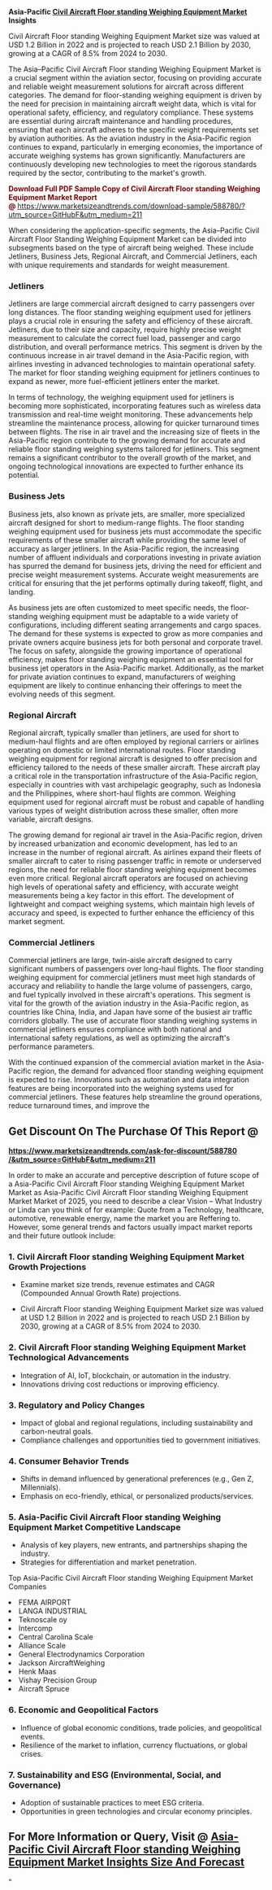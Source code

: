 <p><strong>Asia-Pacific&nbsp;<a href=""https://www.marketsizeandtrends.com/download-sample/588780/&amp;utm_source=GitHubF&amp;utm_medium=211"">Civil Aircraft Floor standing Weighing Equipment Market</a> Insights</strong></p><p>Civil Aircraft Floor standing Weighing Equipment Market size was valued at USD 1.2 Billion in 2022 and is projected to reach USD 2.1 Billion by 2030, growing at a CAGR of 8.5% from 2024 to 2030.</p><p><p>The Asia–Pacific Civil Aircraft Floor standing Weighing Equipment Market is a crucial segment within the aviation sector, focusing on providing accurate and reliable weight measurement solutions for aircraft across different categories. The demand for floor-standing weighing equipment is driven by the need for precision in maintaining aircraft weight data, which is vital for operational safety, efficiency, and regulatory compliance. These systems are essential during aircraft maintenance and handling procedures, ensuring that each aircraft adheres to the specific weight requirements set by aviation authorities. As the aviation industry in the Asia-Pacific region continues to expand, particularly in emerging economies, the importance of accurate weighing systems has grown significantly. Manufacturers are continuously developing new technologies to meet the rigorous standards required by the sector, contributing to the market's growth. <p><strong><span style="color: #800000;">Download Full PDF Sample Copy of Civil Aircraft Floor standing Weighing Equipment Market Report @</span>&nbsp;</strong><a href="https://www.marketsizeandtrends.com/download-sample/588780/?utm_source=GitHubF&amp;utm_medium=211" target="_blank">https://www.marketsizeandtrends.com/download-sample/588780/?utm_source=GitHubF&amp;utm_medium=211</a></p></p><p>When considering the application-specific segments, the Asia–Pacific Civil Aircraft Floor Standing Weighing Equipment Market can be divided into subsegments based on the type of aircraft being weighed. These include Jetliners, Business Jets, Regional Aircraft, and Commercial Jetliners, each with unique requirements and standards for weight measurement.</p><h3>Jetliners</h3><p>Jetliners are large commercial aircraft designed to carry passengers over long distances. The floor standing weighing equipment used for jetliners plays a crucial role in ensuring the safety and efficiency of these aircraft. Jetliners, due to their size and capacity, require highly precise weight measurement to calculate the correct fuel load, passenger and cargo distribution, and overall performance metrics. This segment is driven by the continuous increase in air travel demand in the Asia-Pacific region, with airlines investing in advanced technologies to maintain operational safety. The market for floor standing weighing equipment for jetliners continues to expand as newer, more fuel-efficient jetliners enter the market.</p><p>In terms of technology, the weighing equipment used for jetliners is becoming more sophisticated, incorporating features such as wireless data transmission and real-time weight monitoring. These advancements help streamline the maintenance process, allowing for quicker turnaround times between flights. The rise in air travel and the increasing size of fleets in the Asia-Pacific region contribute to the growing demand for accurate and reliable floor standing weighing systems tailored for jetliners. This segment remains a significant contributor to the overall growth of the market, and ongoing technological innovations are expected to further enhance its potential.</p><h3>Business Jets</h3><p>Business jets, also known as private jets, are smaller, more specialized aircraft designed for short to medium-range flights. The floor standing weighing equipment used for business jets must accommodate the specific requirements of these smaller aircraft while providing the same level of accuracy as larger jetliners. In the Asia-Pacific region, the increasing number of affluent individuals and corporations investing in private aviation has spurred the demand for business jets, driving the need for efficient and precise weight measurement systems. Accurate weight measurements are critical for ensuring that the jet performs optimally during takeoff, flight, and landing.</p><p>As business jets are often customized to meet specific needs, the floor-standing weighing equipment must be adaptable to a wide variety of configurations, including different seating arrangements and cargo spaces. The demand for these systems is expected to grow as more companies and private owners acquire business jets for both personal and corporate travel. The focus on safety, alongside the growing importance of operational efficiency, makes floor standing weighing equipment an essential tool for business jet operators in the Asia-Pacific market. Additionally, as the market for private aviation continues to expand, manufacturers of weighing equipment are likely to continue enhancing their offerings to meet the evolving needs of this segment.</p><h3>Regional Aircraft</h3><p>Regional aircraft, typically smaller than jetliners, are used for short to medium-haul flights and are often employed by regional carriers or airlines operating on domestic or limited international routes. Floor standing weighing equipment for regional aircraft is designed to offer precision and efficiency tailored to the needs of these smaller aircraft. These aircraft play a critical role in the transportation infrastructure of the Asia-Pacific region, especially in countries with vast archipelagic geography, such as Indonesia and the Philippines, where short-haul flights are common. Weighing equipment used for regional aircraft must be robust and capable of handling various types of weight distribution across these smaller, often more variable, aircraft designs.</p><p>The growing demand for regional air travel in the Asia-Pacific region, driven by increased urbanization and economic development, has led to an increase in the number of regional aircraft. As airlines expand their fleets of smaller aircraft to cater to rising passenger traffic in remote or underserved regions, the need for reliable floor standing weighing equipment becomes even more critical. Regional aircraft operators are focused on achieving high levels of operational safety and efficiency, with accurate weight measurements being a key factor in this effort. The development of lightweight and compact weighing systems, which maintain high levels of accuracy and speed, is expected to further enhance the efficiency of this market segment.</p><h3>Commercial Jetliners</h3><p>Commercial jetliners are large, twin-aisle aircraft designed to carry significant numbers of passengers over long-haul flights. The floor standing weighing equipment for commercial jetliners must meet high standards of accuracy and reliability to handle the large volume of passengers, cargo, and fuel typically involved in these aircraft's operations. This segment is vital for the growth of the aviation industry in the Asia-Pacific region, as countries like China, India, and Japan have some of the busiest air traffic corridors globally. The use of accurate floor standing weighing systems in commercial jetliners ensures compliance with both national and international safety regulations, as well as optimizing the aircraft's performance parameters.</p><p>With the continued expansion of the commercial aviation market in the Asia-Pacific region, the demand for advanced floor standing weighing equipment is expected to rise. Innovations such as automation and data integration features are being incorporated into the weighing systems used for commercial jetliners. These features help streamline the ground operations, reduce turnaround times, and improve the</p><h2><strong>Get Discount On The Purchase Of This Report @&nbsp;</strong></h2><p><strong><a href=""https://www.marketsizeandtrends.com/ask-for-discount/588780/&amp;utm_source=GitHubF&amp;utm_medium=211"" target=""_blank"">https://www.marketsizeandtrends.com/ask-for-discount/588780<br />/&amp;utm_source=GitHubF&amp;utm_medium=211</a></strong></p><p>In order to make an accurate and perceptive description of future scope of a Asia-Pacific&nbsp;Civil Aircraft Floor standing Weighing Equipment Market Market as Asia-Pacific&nbsp;Civil Aircraft Floor standing Weighing Equipment Market Market of 2025, you need to describe a clear Vision &ndash; What Industry or Linda can you think of for example: Quote from a Technology, healthcare, automotive, renewable energy, name the market you are Reffering to. However, some general trends and factors usually impact market reports and their future outlook include:</p><h3>1.&nbsp;<strong>Civil Aircraft Floor standing Weighing Equipment Market Growth Projections</strong></h3><ul><li>Examine market size trends, revenue estimates and CAGR (Compounded Annual Growth Rate) projections.</li><li><p>Civil Aircraft Floor standing Weighing Equipment Market size was valued at USD 1.2 Billion in 2022 and is projected to reach USD 2.1 Billion by 2030, growing at a CAGR of 8.5% from 2024 to 2030.</p></li></ul><h3>2.&nbsp;<strong>Civil Aircraft Floor standing Weighing Equipment Market Technological Advancements</strong></h3><ul><li>Integration of AI, IoT, blockchain, or automation in the industry.</li><li>Innovations driving cost reductions or improving efficiency.</li></ul><h3>3.&nbsp;<strong>Regulatory and Policy Changes</strong></h3><ul><li>Impact of global and regional regulations, including sustainability and carbon-neutral goals.</li><li>Compliance challenges and opportunities tied to government initiatives.</li></ul><h3>4.&nbsp;<strong>Consumer Behavior Trends</strong></h3><ul><li>Shifts in demand influenced by generational preferences (e.g., Gen Z, Millennials).</li><li>Emphasis on eco-friendly, ethical, or personalized products/services.</li></ul><h3>5.&nbsp;<strong>Asia-Pacific Civil Aircraft Floor standing Weighing Equipment Market Competitive Landscape</strong></h3><ul><li>Analysis of key players, new entrants, and partnerships shaping the industry.</li><li>Strategies for differentiation and market penetration.</li></ul><p data-pm-slice=""1 1 []"">Top Asia-Pacific Civil Aircraft Floor standing Weighing Equipment Market Companies</p><div data-test-id=""""><p><li>FEMA AIRPORT</li><li> LANGA INDUSTRIAL</li><li> Teknoscale oy</li><li> Intercomp</li><li> Central Carolina Scale</li><li> Alliance Scale</li><li> General Electrodynamics Corporation</li><li> Jackson AircraftWeighing</li><li> Henk Maas</li><li> Vishay Precision Group</li><li> Aircraft Spruce</li></p></div><h3>6.&nbsp;<strong>Economic and Geopolitical Factors</strong></h3><ul><li>Influence of global economic conditions, trade policies, and geopolitical events.</li><li>Resilience of the market to inflation, currency fluctuations, or global crises.</li></ul><h3>7.&nbsp;<strong>Sustainability and ESG (Environmental, Social, and Governance)</strong></h3><ul><li>Adoption of sustainable practices to meet ESG criteria.</li><li>Opportunities in green technologies and circular economy principles.</li></ul><h2><strong>For More Information or Query, Visit @&nbsp;</strong><a href=""https://www.verifiedmarketreports.com/product/civil-aircraft-floor-standing-weighing-equipment-market/"" target=""_blank"">Asia-Pacific Civil Aircraft Floor standing Weighing Equipment Market Insights Size And Forecast</a></h2>"
